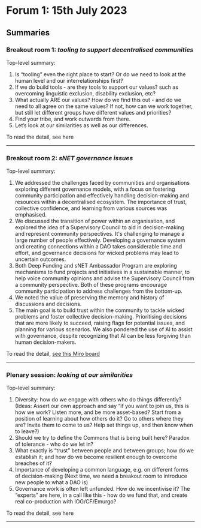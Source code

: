 # Forum 1: 15th July 2023

## Summaries

### Breakout room 1: _tooling to support decentralised communities_

Top-level summary:

1. Is “tooling” even the right place to start? Or do we need to look at the human level and our interrelationships first?
2. If we do build tools - are they tools to support our values? such as overcoming linguistic exclusion, disability exclusion, etc?
3. What actually ARE our values? How do we find this out - and do we need to all agree on the same values? If not, how can we work together, but still let different groups have different values and priorities?&#x20;
4. Find your tribe, and work outwards from there.
5. Let’s look at our similarities as well as our differences.

To read the detail, see here

***

### Breakout room 2: _sNET governance issues_

Top-level summary:

1. We addressed the challenges faced by communities and organisations exploring different governance models, with a focus on fostering community participation and effectively handling decision-making and resources within a decentralised ecosystem. The importance of trust, collective confidence, and learning from various sources was emphasised.
2. We discussed the transition of power within an organisation, and explored the idea of a Supervisory Council to aid in decision-making and represent community perspectives. It's challenging to manage a large number of people effectively. Developing a governance system and creating connections within a DAO takes considerable time and effort, and governance decisions for wicked problems may lead to uncertain outcomes.
3. Both Deep Funding and sNET Ambassador Program are exploring mechanisms to fund projects and initiatives in a sustainable manner, to help voice community opinions and advise the Supervisory Council from a community perspective. Both of these programs encourage community participation to address challenges from the bottom-up.
4. We noted the value of preserving the memory and history of discussions and decisions.
5. The main goal is to build trust within the community to tackle wicked problems and foster collective decision-making. Prioritising decisions that are more likely to succeed, raising flags for potential issues, and planning for various scenarios. We also pondered the use of AI to assist with governance, despite recognizing that AI can be less forgiving than human decision-makers.

To read the detail, [see this Miro board](https://miro.com/app/board/uXjVM1ry\_hY=/)

***

### Plenary session: _looking at our similarities_

Top-level summary:

1. Diversity: how do we engage with others who do things differently? (Ideas: Assert our own approach and say “if you want to join us, this is how we work? Listen more, and be more asset-based? Start from a position of learning about how others do it?  Go to others where they are? Invite them to come to us? Help set things up, and then know when to leave?)
2. Should we try to define the Commons that is being built here? Paradox of tolerance - who do we let in?&#x20;
3. What exactly is “trust” between people and between groups; how do we establish it; and how do we become resilient enough to overcome breaches of it?
4. Importance of developing a common language, e.g. on different forms of decision-making (Next time, we need a breakout room to introduce new people to what a DAO is)
5. Governance work is often left unfunded. How do we incentivise it? The “experts” are here, in a call like this - how do we fund that, and create real co-production with IOG/CF/Emurgo?

To read the detail, see here&#x20;

***

